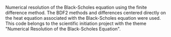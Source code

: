 Numerical resolution of the Black-Scholes equation using the finite difference method. The BDF2 methods and differences centered directly on the heat equation associated with the Black-Scholes equation were used. This code belongs to the scientific initiation project with the theme "Numerical Resolution of the Black-Scholes Equation".
